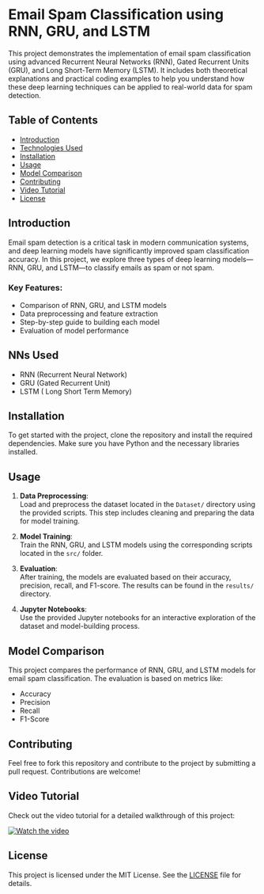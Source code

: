 # Email Spam Classification using RNN, GRU, and LSTM

This project demonstrates the implementation of email spam classification using advanced Recurrent Neural Networks (RNN), Gated Recurrent Units (GRU), and Long Short-Term Memory (LSTM). It includes both theoretical explanations and practical coding examples to help you understand how these deep learning techniques can be applied to real-world data for spam detection.

## Table of Contents

- [Introduction](#introduction)
- [Technologies Used](#technologies-used)
- [Installation](#installation)
- [Usage](#usage)
- [Model Comparison](#model-comparison)
- [Contributing](#contributing)
- [Video Tutorial](#video-tutorial)
- [License](#license)

## Introduction

Email spam detection is a critical task in modern communication systems, and deep learning models have significantly improved spam classification accuracy. In this project, we explore three types of deep learning models—RNN, GRU, and LSTM—to classify emails as spam or not spam.

### Key Features:
- Comparison of RNN, GRU, and LSTM models
- Data preprocessing and feature extraction
- Step-by-step guide to building each model
- Evaluation of model performance
## NNs Used

- RNN (Recurrent Neural Network)
- GRU (Gated Recurrent Unit)
- LSTM ( Long Short Term Memory)

## Installation

To get started with the project, clone the repository and install the required dependencies. Make sure you have Python and the necessary libraries installed.

## Usage

1. **Data Preprocessing**:  
   Load and preprocess the dataset located in the `Dataset/` directory using the provided scripts. This step includes cleaning and preparing the data for model training.

2. **Model Training**:  
   Train the RNN, GRU, and LSTM models using the corresponding scripts located in the `src/` folder.

3. **Evaluation**:  
   After training, the models are evaluated based on their accuracy, precision, recall, and F1-score. The results can be found in the `results/` directory.

4. **Jupyter Notebooks**:  
   Use the provided Jupyter notebooks for an interactive exploration of the dataset and model-building process.

## Model Comparison

This project compares the performance of RNN, GRU, and LSTM models for email spam classification. The evaluation is based on metrics like:
- Accuracy
- Precision
- Recall
- F1-Score

## Contributing

Feel free to fork this repository and contribute to the project by submitting a pull request. Contributions are welcome!


## Video Tutorial

Check out the video tutorial for a detailed walkthrough of this project:

[![Watch the video](https://img.youtube.com/vi/11AepUqVLG8/hqdefault.jpg)](https://www.youtube.com/watch?v=11AepUqVLG8)


## License

This project is licensed under the MIT License. See the [LICENSE](LICENSE) file for details.


